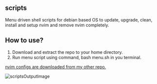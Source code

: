 ## scripts
Menu driven shell scripts for debian based OS to update, upgrade, clean, install and setup nvim and remove nvim completely.

## How to use?
1. Download and extract the repo to your home directory.
2. Run menu script using command, bash menu.sh in you terminal.

[nvim configs are downloaded from my other repo.](https://www.github.com/roufsyed/Vim "roufsyed/Vim")

![scriptsOutputImage](https://user-images.githubusercontent.com/51513765/135105619-08e99158-0417-447f-805f-21e583b316df.png)
